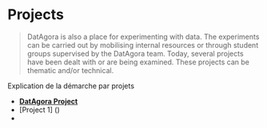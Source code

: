 # Projects
> DatAgora is also a place for experimenting with data. The experiments can be carried out by mobilising internal resources or through student groups supervised by the DatAgora team. Today, several projects have been dealt with or are being examined. These projects can be thematic and/or technical.

Explication de la démarche par projets

- **[DatAgora Project](http://localhost:1313/projects/project_datagora.html)**
- [Project 1] ()
- 
